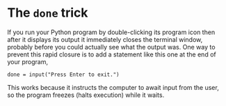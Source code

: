 # The `done` trick

If you run your Python program by double-clicking its program icon then
after it displays its output it immediately closes the terminal window,
probably before you could actually see what the output was. One way to
prevent this rapid closure is to add a statement like this one at the
end of your program,

    done = input("Press Enter to exit.")

This works because it instructs the computer to await input from the
user, so the program freezes (halts execution) while it waits.
